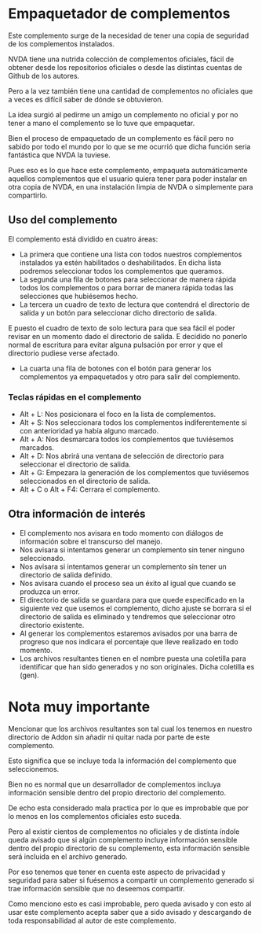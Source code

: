 # Empaquetador de complementos

Este complemento surge de la necesidad de tener una copia de seguridad de los complementos instalados.

NVDA tiene una nutrida colección de complementos oficiales, fácil de obtener desde los repositorios oficiales o desde las distintas cuentas de Github de los autores.

Pero a la vez también tiene una cantidad de complementos no oficiales que a veces es difícil saber de dónde se obtuvieron.

La idea surgió al pedirme un amigo un complemento no oficial y por no tener a mano el complemento se lo tuve que empaquetar.

Bien el proceso de empaquetado de un complemento es fácil pero no sabido por todo el mundo por lo que se me ocurrió que dicha función seria fantástica que NVDA la tuviese.

Pues eso es lo que hace este complemento, empaqueta automáticamente aquellos complementos que el usuario quiera tener para poder instalar en otra copia de NVDA, en una instalación limpia de NVDA o simplemente para compartirlo.
## Uso del complemento

El complemento está dividido en cuatro áreas:

* La primera que contiene una lista con todos nuestros complementos instalados ya estén habilitados o deshabilitados. En dicha lista podremos seleccionar todos los complementos que queramos.
* La segunda una fila de botones para seleccionar de manera rápida todos los complementos o para borrar de manera rápida todas las selecciones que hubiésemos hecho.
* La tercera un cuadro de texto de lectura que contendrá el directorio de salida y un botón para seleccionar dicho directorio de salida.

E puesto el cuadro de texto de solo lectura para que sea fácil el poder revisar en un momento dado el directorio de salida. E decidido no ponerlo normal de escritura para evitar alguna pulsación por error y que el directorio pudiese verse afectado.

* La cuarta una fila de botones con el botón para generar los complementos ya empaquetados y otro para salir del complemento.

### Teclas rápidas en el complemento

* Alt + L: Nos posicionara el foco en la lista de complementos.
* Alt + S: Nos seleccionara todos los complementos indiferentemente si con anterioridad ya había alguno marcado.
* Alt + A: Nos desmarcara todos los complementos que tuviésemos marcados.
* Alt + D: Nos abrirá una ventana de selección de directorio para seleccionar el directorio de salida.
* Alt + G: Empezara la generación de los complementos que tuviésemos seleccionados en el directorio de salida.
* Alt + C o Alt + F4: Cerrara el complemento.

## Otra información de interés

* El complemento nos avisara en todo momento con diálogos de información sobre el transcurso del manejo.
* Nos avisara si intentamos generar un complemento sin tener ninguno seleccionado.
* Nos avisara si intentamos generar un complemento sin tener un directorio de salida definido.
* Nos avisara cuando el proceso sea un éxito al igual que cuando se produzca un error.
* El directorio de salida se guardara para que quede especificado en la siguiente vez que usemos el complemento, dicho ajuste se borrara si el directorio de salida es eliminado y tendremos que seleccionar otro directorio existente.
* Al generar los complementos estaremos avisados por una barra de progreso que nos indicara el porcentaje que lleve realizado en todo momento.
* Los archivos resultantes tienen en el nombre puesta una coletilla para identificar que han sido generados y no son originales. Dicha coletilla es  (gen).

# Nota muy importante

Mencionar que los archivos resultantes son tal cual los tenemos en nuestro directorio de Addon sin añadir ni quitar nada por parte de este complemento.

Esto significa que se incluye toda la información del complemento que seleccionemos.

Bien no es normal que un desarrollador de complementos incluya información sensible dentro del propio directorio del complemento.

De echo esta considerado mala practica por lo que es improbable que por lo menos en los complementos oficiales esto suceda.

Pero al existir cientos de complementos no oficiales y de distinta índole queda avisado que si algún complemento incluye información sensible dentro del propio directorio de su complemento, esta información sensible será incluida en el archivo generado.


Por eso tenemos que tener en cuenta este aspecto de privacidad y seguridad para saber si fuésemos a compartir un complemento generado si trae información sensible que no deseemos compartir.

Como menciono esto es casi improbable, pero queda avisado y con esto al usar este complemento acepta saber que a sido avisado y descargando de toda responsabilidad al autor de este complemento.
